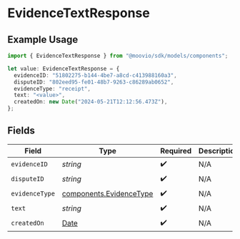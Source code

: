 # EvidenceTextResponse

## Example Usage

```typescript
import { EvidenceTextResponse } from "@moovio/sdk/models/components";

let value: EvidenceTextResponse = {
  evidenceID: "51802275-b144-4be7-a8cd-c413988160a3",
  disputeID: "802eed95-fe01-48b7-9263-c86289ab0652",
  evidenceType: "receipt",
  text: "<value>",
  createdOn: new Date("2024-05-21T12:12:56.473Z"),
};
```

## Fields

| Field                                                                                         | Type                                                                                          | Required                                                                                      | Description                                                                                   |
| --------------------------------------------------------------------------------------------- | --------------------------------------------------------------------------------------------- | --------------------------------------------------------------------------------------------- | --------------------------------------------------------------------------------------------- |
| `evidenceID`                                                                                  | *string*                                                                                      | :heavy_check_mark:                                                                            | N/A                                                                                           |
| `disputeID`                                                                                   | *string*                                                                                      | :heavy_check_mark:                                                                            | N/A                                                                                           |
| `evidenceType`                                                                                | [components.EvidenceType](../../models/components/evidencetype.md)                            | :heavy_check_mark:                                                                            | N/A                                                                                           |
| `text`                                                                                        | *string*                                                                                      | :heavy_check_mark:                                                                            | N/A                                                                                           |
| `createdOn`                                                                                   | [Date](https://developer.mozilla.org/en-US/docs/Web/JavaScript/Reference/Global_Objects/Date) | :heavy_check_mark:                                                                            | N/A                                                                                           |